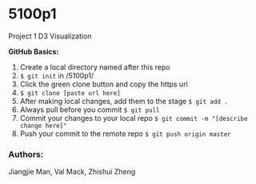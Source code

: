 # 5100p1
Project 1 D3 Visualization

__GitHub Basics:__  
1. Create a local directory named after this repo  
2. ```$ git init``` in /5100p1/  
3. Click the green clone button and copy the https url  
4. ```$ git clone [paste url here]```  
5. After making local changes, add them to the stage ```$ git add .```  
6. Always pull before you commit ```$ git pull```  
7. Commit your changes to your local repo ```$ git commit -m "[describe change here]"```  
8. Push your commit to the remote repo ```$ git push origin master```  

### Authors:
Jiangjie Man, Val Mack, Zhishui Zheng

